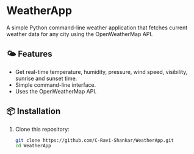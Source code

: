 # WeatherApp

A simple Python command-line weather application that fetches current weather data for any city using the OpenWeatherMap API.

## 🌤️ Features

- Get real-time temperature, humidity, pressure, wind speed, visibility, sunrise and sunset time.
- Simple command-line interface.
- Uses the OpenWeatherMap API.

## 📦 Installation

1. Clone this repository:
   ```bash
   git clone https://github.com/C-Ravi-Shankar/WeatherApp.git
   cd WeatherApp
